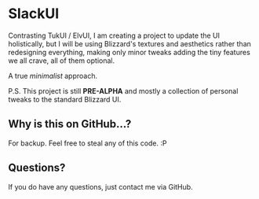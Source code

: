 SlackUI
=========
Contrasting TukUI / ElvUI, I am creating a project to update the UI holistically,
but I will be using Blizzard's textures and aesthetics rather than redesigning everything,
making only minor tweaks adding the tiny features we all crave, all of them optional.

A true *minimalist* approach.

P.S. This project is still **PRE-ALPHA**  and mostly a collection of personal tweaks to the standard Blizzard UI.


Why is this on GitHub...?
-------------------------
For backup. Feel free to steal any of this code. :P


Questions?
----------
If you do have any questions, just contact me via GitHub.
